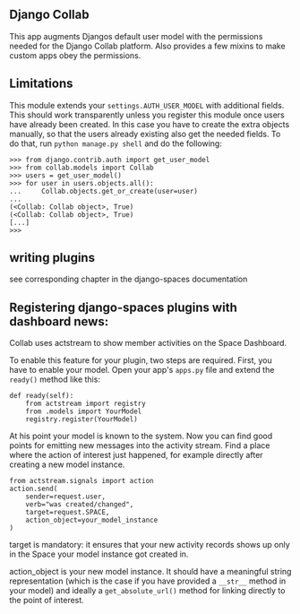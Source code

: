 ## Django Collab
This app augments Djangos default user model with the permissions needed for the Django Collab platform.
Also provides a few mixins to make custom apps obey the permissions.

## Limitations
This module extends your `settings.AUTH_USER_MODEL` with additional fields. This should work
transparently unless you register this module once users have already been created. In this case
you have to create the extra objects manually, so that the users already existing also get the needed fields.
To do that, run `python manage.py shell` and do the following:

```
>>> from django.contrib.auth import get_user_model
>>> from collab.models import Collab
>>> users = get_user_model()
>>> for user in users.objects.all():
...     Collab.objects.get_or_create(user=user)
... 
(<Collab: Collab object>, True)
(<Collab: Collab object>, True)
[...]
>>> 
```
## writing plugins
see corresponding chapter in the django-spaces documentation


## Registering django-spaces plugins with dashboard news:
Collab uses actstream to show member activities on the Space Dashboard.

To enable this feature for your plugin, two steps are required. First, you have to enable your model.
Open your app's `apps.py` file and extend the `ready()` method like this:

```
def ready(self):
    from actstream import registry
	from .models import YourModel
    registry.register(YourModel)
```

At his point your model is known to the system. Now you can find good points for emitting new
messages into the activity stream. Find a place where the action of interest just happened, for
example directly after creating a new model instance.

```
from actstream.signals import action
action.send(
	sender=request.user, 
    verb="was created/changed", 
    target=request.SPACE, 
    action_object=your_model_instance
)
```

target is mandatory: it ensures that your new activity records shows up only in the Space your 
model instance got created in.

action_object is your new model instance. It should have a meaningful string representation 
(which is the case if you have provided a `__str__` method in your model) and ideally a 
`get_absolute_url()` method for linking directly to the point of interest.